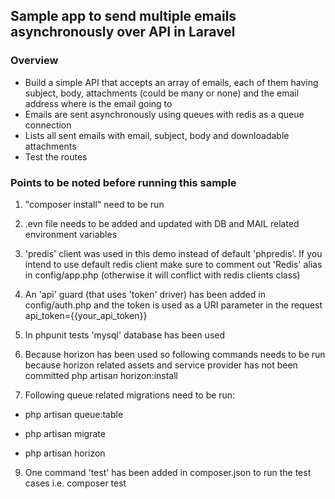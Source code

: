 ## Sample app to send multiple emails asynchronously over API in Laravel

### Overview

- Build a simple API that accepts an array of emails, each of them
  having subject, body, attachments (could be many or none) and the email
  address where is the email going to
- Emails are sent asynchronously using queues with redis as a queue connection
- Lists all sent emails with email, subject, body and
  downloadable attachments
- Test the routes


### Points to be noted before running this sample
1. "composer install" need to be run


2. .evn file needs to be added and updated with DB and MAIL related environment variables


3. 'predis' client was used in this demo instead of default 'phpredis'. 
If you intend to use default redis client make sure to comment out 'Redis' alias in config/app.php (otherwise it will conflict with redis clients class)


4. An 'api' guard (that uses 'token' driver) has been added in config/auth.php 
and the token is used as a URI parameter in the request api_token={{your_api_token}}

   
5. In phpunit tests 'mysql' database has been used


5. Because horizon has been used so following commands needs to be run because horizon related assets and service provider has not been committed
   php artisan horizon:install


8. Following queue related migrations need to be run:
    
- php artisan queue:table

- php artisan migrate

- php artisan horizon

9. One command 'test' has been added in composer.json to run the test cases 
i.e. composer test 
